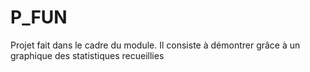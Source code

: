 # P_FUN
Projet fait dans le cadre du module. Il consiste à démontrer grâce à un graphique des statistiques recueillies
